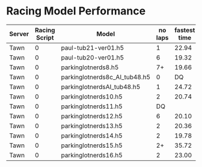 # Racing Model Performance

| Server | Racing Script  | Model                         | no laps | fastest time | ping(ms) |
|--------|----------------|-------------------------------|---------|--------------|----------|
| Tawn   | 0              | paul-tub21-ver01.h5           | 1       | 22.94        | 220      |
| Tawn   | 0              | paul-tub20-ver01.h5           | 6       | 19.32        | 220      |
| Tawn   | 0              | parkinglotnerds8.h5           | 7+       | 19.66        | 220      |
| Tawn   | 0              | parkinglotnerds8c_AI_tub48.h5 | 0       | DQ           | 220      |
| Tawn   | 0              | parkinglotnerdsAI_tub48.h5    | 1       | 24.72        | 220      |
| Tawn   | 0              | parkinglotnerds10.h5          | 2       | 20.74        | 220      |
| Tawn   | 0              | parkinglotnerds11.h5          | DQ      |              | 220      |
| Tawn   | 0              | parkinglotnerds12.h5          | 6       | 20.10        | 220      |
| Tawn   | 0              | parkinglotnerds13.h5          | 2       | 20.36        | 220      |
| Tawn   | 0              | parkinglotnerds14.h5          | 2      | 19.78        | 220      |
| Tawn   | 0              | parkinglotnerds15.h5          | 2+       | 35.72        | 220      |
| Tawn   | 0              | parkinglotnerds16.h5          | 2      | 23.00        | 220      |

